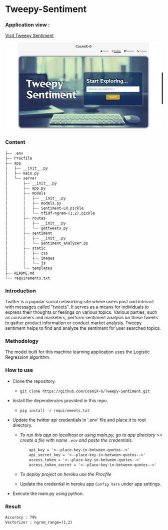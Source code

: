 # Tweepy-Sentiment

### Application view :
[Visit Tweepy Sentiment](https://c6-tweepy-sentiment.herokuapp.com "Tweepy Sentiment's Homepage")

![alt text](https://github.com/CosmiX-6/Tweepy-Sentiment/blob/master/app/server/static/images/cover.png "Preview")


### Content
```
├── .env
├── Procfile 
├── app
│   ├── __init__.py
│   ├── main.py
│   └── server
│       ├── __init__.py
│       ├── app.py
│       ├── models
│       │   ├── __init__.py
│       │   ├── models.py
│       │   ├── Sentiment-LR.pickle
│       │   └── tfidf-ngram-(1,2).pickle
│       ├── routes
│       │   ├── __init__.py
│       │   └── gettweets.py
│       ├── sentiment
│       │   ├── __init__.py
│       │   └── sentiment_analyzer.py
│       ├── static
│       │   ├── css
│       │   ├── images
│       │   └── js
│       └── templates
├── README.md
└── requirements.txt
```


### Introduction
   Twitter is a popular social networking site where users post and interact with messages called "tweets". It serves as a means for individuals to express their thoughts or feelings on various topics. Various parties, such as consumers and marketers, perform sentiment analysis on these tweets to gather product information or conduct market analysis. Tweepy sentiment helps to find and analyze the sentiment for user searched topics. 


### Methodology
   The model built for this machine learning application uses the Logistic Regression algorithm.


### How to use
 + Clone the repository.
     - `git clone https://github.com/CosmiX-6/Tweepy-Sentiment.git`

 + Install the dependencies provided in this repo.
     - `pip install -r requirements.txt`

 + Update the twitter api credentials in '.env' file and place it to root directory.
     - _To run this app on localhost or using main.py, go to app directory >> create a file with name `.env` and paste the credentials._<br>
               
               api_key = '<--place-key-in-between-quotes-->'
               api_secret_key = '<--place-key-in-between-quotes-->'
               access_token = '<--place-key-in-between-quotes-->'
               access_token_secret = '<--place-key-in-between-quotes-->'
               

     - _To deploy project on heroku use the Procfile_
     - Update the credential in heroku app `Config Vars` under app settings.

 + Execute the main.py using python.


### Result
    Accuracy : 79%
    Vectorizer : ngram_range=(1,2)
